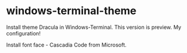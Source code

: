 # windows-terminal-theme
Install theme Dracula in Windows-Terminal. This version is preview. My configuration!


Install font face - Cascadia Code from Microsoft.

